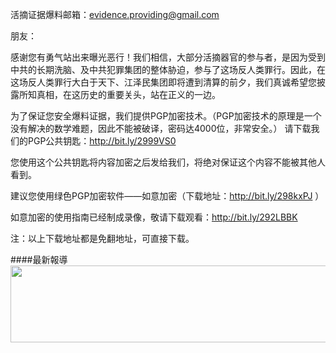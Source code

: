 活摘证据爆料邮箱：evidence.providing@gmail.com

朋友：

感谢您有勇气站出来曝光恶行！我们相信，大部分活摘器官的参与者，是因为受到中共的长期洗脑、及中共犯罪集团的整体胁迫，参与了这场反人类罪行。因此，在这场反人类罪行大白于天下、江泽民集团即将遭到清算的前夕，我们真诚希望您披露所知真相，在这历史的重要关头，站在正义的一边。

为了保证您安全爆料证据，我们提供PGP加密技术。（PGP加密技术的原理是一个没有解决的数学难题，因此不能被破译，密码达4000位，非常安全。）
请下载我们的PGP公共钥匙：http://bit.ly/2999VS0

您使用这个公共钥匙将内容加密之后发给我们，将绝对保证这个内容不能被其他人看到。

建议您使用绿色PGP加密软件——如意加密（下载地址：http://bit.ly/298kxPJ ）

如意加密的使用指南已经制成录像，敬请下载观看：http://bit.ly/292LBBK

注：以上下载地址都是免翻地址，可直接下载。

####最新報導
<a href="https://dctrz7l9ug6uw.cloudfront.net/QinWei.mp4" target="_blank"><img src="https://cloud.githubusercontent.com/assets/18081243/15911714/7ee3ee42-2dc0-11e6-823d-b76159948cd5.gif" width="634" height="123"></a>
